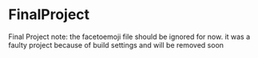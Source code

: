# FinalProject
Final Project
note: the facetoemoji file should be ignored for now. it was a faulty project because of build settings and will be removed soon
